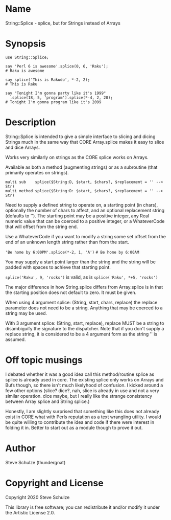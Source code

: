 Name
====

String::Splice - splice, but for Strings instead of Arrays

Synopsis
========

```perl6
use String::Splice;

say 'Perl 6 is awesome'.splice(0, 6, 'Raku');
# Raku is awesome

say splice('This is Rakudo', *-2, 2);
# This is Raku

say "Tonight I'm gonna party like it's 1999"
  .splice(18, 5, 'program').splice(*-4, 2, 20);
# Tonight I'm gonna program like it's 2099
```

Description
===========

String::Splice is intended to give a simple interface to slicing and dicing Strings much in the same way that CORE Array.splice makes it easy to slice and dice Arrays.

Works very similarly on strings as the CORE splice works on Arrays.

Available as both a method (augmenting strings) or as a subroutine (that primarily operates on strings).

```perl6
multi sub    splice($String:D, $start, $chars?, $replacement = '' --> Str)
multi method splice($String:D: $start, $chars?, $replacement = '' --> Str)
```

Need to supply a defined string to operate on, a starting point (in chars), optionally the number of chars to affect, and an optional replacement string (defaults to ''). The starting point may be a positive integer, any Real numeric value that can be coerced to a positive integer, or a WhateverCode that will offset from the string end.

Use a WhateverCode if you want to modify a string some set offset from the end of an unknown length string rather than from the start.

`'Be home by 6:00PM'.splice(*-2, 1, 'A')` `# Be home by 6:00AM`

You may supply a start point larger than the string and the string will be padded with spaces to achieve that starting point.

`splice('Raku', 9, 'rocks')` is valid, as is `splice('Raku', *+5, 'rocks')`

The major difference in how String.splice differs from Array.splice is in that the starting position does not default to zero. It must be given.

When using 4 argument splice: (String, start, chars, replace) the replace parameter does not need to be a string. Anything that may be coerced to a string may be used.

With 3 argument splice: (String, start, replace), replace MUST be a string to disambiguify the signature to the dispatcher. Note that if you don't supply a replace string, it is considered to be a 4 argument form as the string '' is assumed.

Off topic musings
=================

I debated whether it was a good idea call this method/routine splice as splice is already used in core. The existing splice only works on Arrays and Bufs though, so there isn't much likelyhood of confusion. I kicked around a few other options (slice? dice?, nah, slice is already in use and not a very similar operation. dice maybe, but I really like the strange consistency between Array splice and String splice.)

Honestly, I am slightly surprised that something like this does not already exist in CORE what with Perls reputation as a text wrangling utility. I would be quite willing to contribute the idea and code if there were interest in folding it in. Better to start out as a module though to prove it out.

Author
======

Steve Schulze (thundergnat)

Copyright and License
=====================

Copyright 2020 Steve Schulze

This library is free software; you can redistribute it and/or modify it under the Artistic License 2.0.

